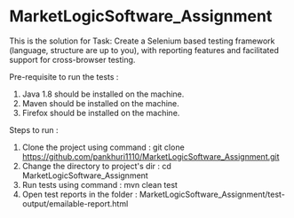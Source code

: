 # MarketLogicSoftware_Assignment

This is the solution for Task: Create a Selenium based testing framework (language, structure are up to you), with reporting features and
facilitated support for cross-browser testing.

Pre-requisite to run the tests :

1. Java 1.8 should be installed on the machine.
2. Maven should be installed on the machine.
3. Firefox should be installed on the machine.

Steps to run :

1. Clone the project using command : git clone https://github.com/pankhuri1110/MarketLogicSoftware_Assignment.git
2. Change the directory to project's dir : cd MarketLogicSoftware_Assignment
3. Run tests using command : mvn clean test
4. Open test reports in the folder : MarketLogicSoftware_Assignment/test-output/emailable-report.html

